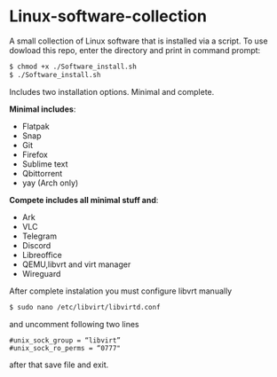 # Linux-software-collection
A small collection of Linux software that is installed via a script.
To use dowload this repo, enter the directory and print in command prompt:
```bash
$ chmod +x ./Software_install.sh
$ ./Software_install.sh
```
Includes two installation options. Minimal and complete.

**Minimal includes**:
- Flatpak
- Snap
- Git
- Firefox
- Sublime text
- Qbittorrent
- yay (Arch only)

**Compete includes all minimal stuff and**:
- Ark
- VLC
- Telegram
- Discord 
- Libreoffice
- QEMU,libvrt and virt manager
- Wireguard

After complete instalation you must configure libvrt manually
```bash 
$ sudo nano /etc/libvirt/libvirtd.conf
```
and uncomment following two lines 
```
#unix_sock_group = “libvirt”
#unix_sock_ro_perms = “0777"
```
after that save file and exit.

